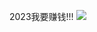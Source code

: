 2023我要赚钱!!!
![](https://github-readme-stats.vercel.app/api?username=BeggarLan&count_private=true&theme=cobalt&show_icons=true)
